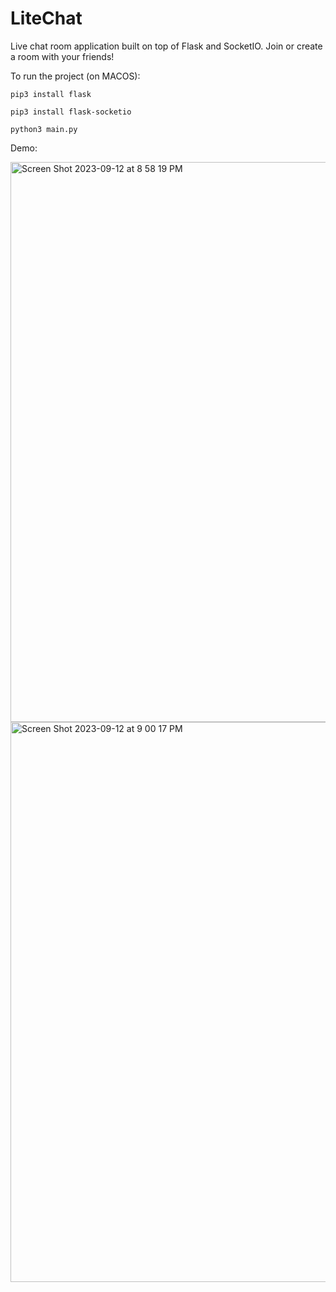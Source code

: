 # LiteChat
Live chat room application built on top of Flask and SocketIO. Join or create a room with your friends!


To run the project (on MACOS):

```pip3 install flask```

```pip3 install flask-socketio```

```python3 main.py```



Demo:

<img width="896" alt="Screen Shot 2023-09-12 at 8 58 19 PM" src="https://github.com/joewang705/litechat/assets/70047460/788bc1d6-b5c8-4202-99ba-8afa652700d5">


<img width="896" alt="Screen Shot 2023-09-12 at 9 00 17 PM" src="https://github.com/joewang705/litechat/assets/70047460/d3dfb2b3-ad1b-4ab6-87ee-af7aefda440a">
